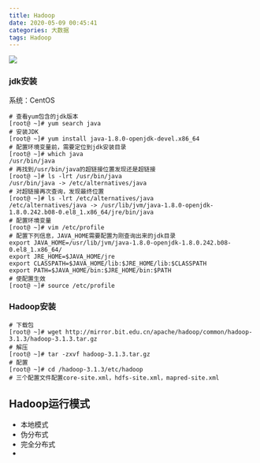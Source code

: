 ```yaml
---
title: Hadoop
date: 2020-05-09 00:45:41
categories: 大数据
tags: Hadoop
---
```


![](http://oss.forestyoung.top/river-5134258_1920.jpg)

<!--more-->

### jdk安装

系统：CentOS

```shell
# 查看yum包含的jdk版本
[root@ ~]# yum search java
# 安装JDK
[root@ ~]# yum install java-1.8.0-openjdk-devel.x86_64
# 配置环境变量前，需要定位到jdk安装目录
[root@ ~]# which java
/usr/bin/java
# 再找到/usr/bin/java的超链接位置发现还是超链接
[root@ ~]# ls -lrt /usr/bin/java
/usr/bin/java -> /etc/alternatives/java
# 对超链接再次查询，发现最终位置
[root@ ~]# ls -lrt /etc/alternatives/java
/etc/alternatives/java -> /usr/lib/jvm/java-1.8.0-openjdk-1.8.0.242.b08-0.el8_1.x86_64/jre/bin/java
# 配置环境变量
[root@ ~]# vim /etc/profile
# 配置下列信息，JAVA_HOME需要配置为刚查询出来的jdk目录
export JAVA_HOME=/usr/lib/jvm/java-1.8.0-openjdk-1.8.0.242.b08-0.el8_1.x86_64/
export JRE_HOME=$JAVA_HOME/jre
export CLASSPATH=$JAVA_HOME/lib:$JRE_HOME/lib:$CLASSPATH
export PATH=$JAVA_HOME/bin:$JRE_HOME/bin:$PATH
# 使配置生效
[root@ ~]# source /etc/profile
```

### Hadoop安装

```shell
# 下载包
[root@ ~]# wget http://mirror.bit.edu.cn/apache/hadoop/common/hadoop-3.1.3/hadoop-3.1.3.tar.gz
# 解压
[root@ ~]# tar -zxvf hadoop-3.1.3.tar.gz
# 配置
[root@ ~]# cd /hadoop-3.1.3/etc/hadoop
# 三个配置文件配置core-site.xml，hdfs-site.xml，mapred-site.xml
```



## Hadoop运行模式

- 本地模式
- 伪分布式
- 完全分布式
- 

